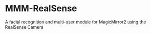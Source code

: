 # MMM-RealSense
A facial recognition and multi-user module for MagicMirror2 using the RealSense Camera
